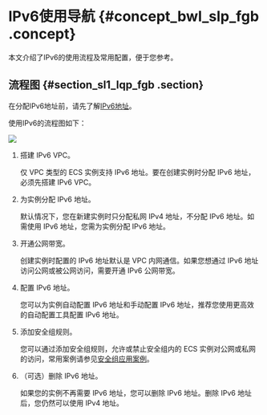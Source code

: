 # IPv6使用导航 {#concept_bwl_slp_fgb .concept}

本文介绍了IPv6的使用流程及常用配置，便于您参考。

## 流程图 {#section_sl1_lqp_fgb .section}

在分配IPv6地址前，请先了解[IPv6地址](cn.zh-CN/网络/实例IP地址介绍/IPv6地址.md#)。

使用IPv6的流程图如下：

![](http://static-aliyun-doc.oss-cn-hangzhou.aliyuncs.com/assets/img/82533/155141993135066_zh-CN.png)

1.  搭建 IPv6 VPC。

    仅 VPC 类型的 ECS 实例支持 IPv6 地址。要在创建实例时分配 IPv6 地址，必须先搭建 IPv6 VPC。

2.  为实例分配 IPv6 地址。

    默认情况下，您在新建实例时只分配私网 IPv4 地址，不分配 IPv6 地址。如需使用 IPv6 地址，您需为实例分配 IPv6 地址。

3.  开通公网带宽。

    创建实例时配置的 IPv6 地址默认是 VPC 内网通信。如果您想通过 IPv6 地址访问公网或被公网访问，需要开通 IPv6 公网带宽。

4.  配置 IPv6 地址。

    您可以为实例自动配置 IPv6 地址和手动配置 IPv6 地址，推荐您使用更高效的自动配置工具配置 IPv6 地址。

5.  添加安全组规则。

    您可以通过添加安全组规则，允许或禁止安全组内的 ECS 实例对公网或私网的访问，常用案例请参见[安全组应用案例](../../../../../cn.zh-CN/安全/安全组/安全组应用案例.md#)。

6.  （可选）删除 IPv6 地址。

    如果您的实例不再需要 IPv6 地址，您可以删除 IPv6 地址。删除 IPv6 地址后，您仍然可以使用 IPv4 地址。


